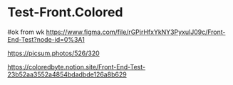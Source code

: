 # Test-Front.Colored
#ok from wk
https://www.figma.com/file/rGPjrHfxYkNY3PyxulJ09c/Front-End-Test?node-id=0%3A1

https://picsum.photos/526/320

https://coloredbyte.notion.site/Front-End-Test-23b52aa3552a4854bdadbde126a8b629
